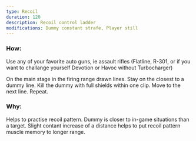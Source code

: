 ```yaml
---
type: Recoil
duration: 120
description: Recoil control ladder
modifications: Dummy constant strafe, Player still
---
```


### How:

Use any of your favorite auto guns, ie assault rifles (Flatline, R-301, or if you want to challange yourself Devotion or Havoc without Turbocharger)

On the main stage in the firing range drawn lines. Stay on the closest to a dummy line. Kill the dummy with full shields within one clip. Move to the next line. Repeat.

### Why:

Helps to practise recoil pattern. Dummy is closer to in-game situations than a target. Slight contant increase of a distance helps to put recoil pattern muscle memory to longer range.
